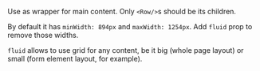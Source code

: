 Use as wrapper for main content. Only `<Row/>`s should be its children.

By default it has `minWidth: 894px` and `maxWidth: 1254px`. Add `fluid` prop to remove those widths.

`fluid` allows to use grid for any content, be it big (whole page layout) or small (form element layout, for example).